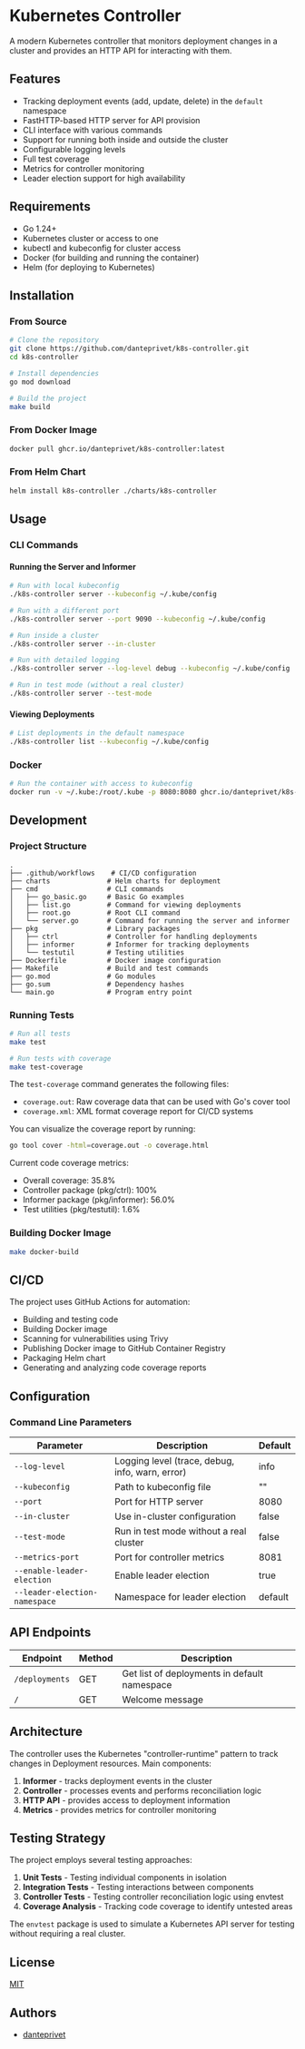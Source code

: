 # Kubernetes Controller

A modern Kubernetes controller that monitors deployment changes in a cluster and provides an HTTP API for interacting with them.

## Features

- Tracking deployment events (add, update, delete) in the `default` namespace
- FastHTTP-based HTTP server for API provision
- CLI interface with various commands
- Support for running both inside and outside the cluster
- Configurable logging levels
- Full test coverage
- Metrics for controller monitoring
- Leader election support for high availability

## Requirements

- Go 1.24+
- Kubernetes cluster or access to one
- kubectl and kubeconfig for cluster access
- Docker (for building and running the container)
- Helm (for deploying to Kubernetes)

## Installation

### From Source

```bash
# Clone the repository
git clone https://github.com/danteprivet/k8s-controller.git
cd k8s-controller

# Install dependencies
go mod download

# Build the project
make build
```

### From Docker Image

```bash
docker pull ghcr.io/danteprivet/k8s-controller:latest
```

### From Helm Chart

```bash
helm install k8s-controller ./charts/k8s-controller
```

## Usage

### CLI Commands

#### Running the Server and Informer

```bash
# Run with local kubeconfig
./k8s-controller server --kubeconfig ~/.kube/config

# Run with a different port
./k8s-controller server --port 9090 --kubeconfig ~/.kube/config

# Run inside a cluster
./k8s-controller server --in-cluster

# Run with detailed logging
./k8s-controller server --log-level debug --kubeconfig ~/.kube/config

# Run in test mode (without a real cluster)
./k8s-controller server --test-mode
```

#### Viewing Deployments

```bash
# List deployments in the default namespace
./k8s-controller list --kubeconfig ~/.kube/config
```

### Docker

```bash
# Run the container with access to kubeconfig
docker run -v ~/.kube:/root/.kube -p 8080:8080 ghcr.io/danteprivet/k8s-controller:latest server --kubeconfig /root/.kube/config
```

## Development

### Project Structure

```
.
├── .github/workflows    # CI/CD configuration
├── charts              # Helm charts for deployment
├── cmd                 # CLI commands
│   ├── go_basic.go     # Basic Go examples
│   ├── list.go         # Command for viewing deployments
│   ├── root.go         # Root CLI command
│   └── server.go       # Command for running the server and informer
├── pkg                 # Library packages
│   ├── ctrl            # Controller for handling deployments
│   ├── informer        # Informer for tracking deployments
│   └── testutil        # Testing utilities
├── Dockerfile          # Docker image configuration
├── Makefile            # Build and test commands
├── go.mod              # Go modules
├── go.sum              # Dependency hashes
└── main.go             # Program entry point
```

### Running Tests

```bash
# Run all tests
make test

# Run tests with coverage
make test-coverage
```

The `test-coverage` command generates the following files:
- `coverage.out`: Raw coverage data that can be used with Go's cover tool
- `coverage.xml`: XML format coverage report for CI/CD systems

You can visualize the coverage report by running:
```bash
go tool cover -html=coverage.out -o coverage.html
```

Current code coverage metrics:
- Overall coverage: 35.8%
- Controller package (pkg/ctrl): 100%
- Informer package (pkg/informer): 56.0%
- Test utilities (pkg/testutil): 1.6%

### Building Docker Image

```bash
make docker-build
```

## CI/CD

The project uses GitHub Actions for automation:

- Building and testing code
- Building Docker image
- Scanning for vulnerabilities using Trivy
- Publishing Docker image to GitHub Container Registry
- Packaging Helm chart
- Generating and analyzing code coverage reports

## Configuration

### Command Line Parameters

| Parameter      | Description                                | Default |
|----------------|--------------------------------------------|---------|
| `--log-level`  | Logging level (trace, debug, info, warn, error) | info |
| `--kubeconfig` | Path to kubeconfig file                    | ""      |
| `--port`       | Port for HTTP server                       | 8080    |
| `--in-cluster` | Use in-cluster configuration               | false   |
| `--test-mode`  | Run in test mode without a real cluster    | false   |
| `--metrics-port` | Port for controller metrics              | 8081    |
| `--enable-leader-election` | Enable leader election         | true    |
| `--leader-election-namespace` | Namespace for leader election | default |

## API Endpoints

| Endpoint      | Method | Description                                |
|---------------|--------|--------------------------------------------|
| `/deployments` | GET   | Get list of deployments in default namespace |
| `/`           | GET   | Welcome message                            |

## Architecture

The controller uses the Kubernetes "controller-runtime" pattern to track changes in Deployment resources. Main components:

1. **Informer** - tracks deployment events in the cluster
2. **Controller** - processes events and performs reconciliation logic
3. **HTTP API** - provides access to deployment information
4. **Metrics** - provides metrics for controller monitoring

## Testing Strategy

The project employs several testing approaches:

1. **Unit Tests** - Testing individual components in isolation
2. **Integration Tests** - Testing interactions between components
3. **Controller Tests** - Testing controller reconciliation logic using envtest
4. **Coverage Analysis** - Tracking code coverage to identify untested areas

The `envtest` package is used to simulate a Kubernetes API server for testing without requiring a real cluster.

## License

[MIT](LICENSE)

## Authors

- [danteprivet](https://github.com/danteprivet)